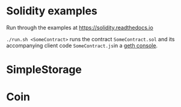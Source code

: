 # Solidity examples

Run through the examples at https://solidity.readthedocs.io

`./run.sh <SomeContract>` runs the contract `SomeContract.sol` and its accompanying client code
`SomeContract.js`in a [geth console](https://github.com/ethereum/go-ethereum/wiki/JavaScript-Console).

# SimpleStorage

# Coin
